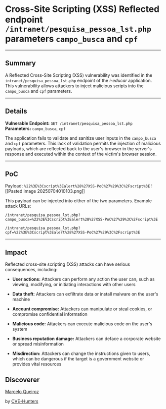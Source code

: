 # Cross-Site Scripting (XSS) Reflected endpoint `/intranet/pesquisa_pessoa_lst.php` parameters `campo_busca` and `cpf`

---

## Summary

A Reflected Cross-Site Scripting (XSS) vulnerability was identified in the `intranet/pesquisa_pessoa_lst.php` endpoint of the _i-educar_ application. This vulnerability allows attackers to inject malicious scripts into the `campo_busca` and `cpf` parameters.

---

## Details

**Vulnerable Endpoint:** `GET /intranet/pesquisa_pessoa_lst.php`  
**Parameters:** `campo_busca`, `cpf`

The application fails to validate and sanitize user inputs in the `campo_busca` and `cpf` parameters. This lack of validation permits the injection of malicious payloads, which are reflected back to the user's browser in the server's response and executed within the context of the victim's browser session.

---

## PoC

Payload:
`%22%3E%3Cscript%3Ealert%28%27XSS-PoC%27%29%3C%2Fscript%3E`
![[Pasted image 20250704010103.png]]


This payload can be injected into either of the two parameters. Example attack URLs:

`/intranet/pesquisa_pessoa_lst.php?campo_busca=%22%3E%3Cscript%3Ealert%28%27XSS-PoC%27%29%3C%2Fscript%3E`

`/intranet/pesquisa_pessoa_lst.php?cpf=%22%3E%3Cscript%3Ealert%28%27XSS-PoC%27%29%3C%2Fscript%3E`

---

## Impact

Reflected cross-site scripting (XSS) attacks can have serious consequences, including:

- **User actions:** Attackers can perform any action the user can, such as viewing, modifying, or initiating interactions with other users
    
- **Data theft:** Attackers can exfiltrate data or install malware on the user's machine
    
- **Account compromise:** Attackers can manipulate or steal cookies, or compromise confidential information
    
- **Malicious code:** Attackers can execute malicious code on the user's system
    
- **Business reputation damage:** Attackers can deface a corporate website or spread misinformation
    
- **Misdirection:** Attackers can change the instructions given to users, which can be dangerous if the target is a government website or provides vital resources

## Discoverer

[Marcelo Queiroz](www.linkedin.com/in/marceloqueirozjr) 

by [CVE-Hunters](https://github.com/Sec-Dojo-Cyber-House/cve-hunters)